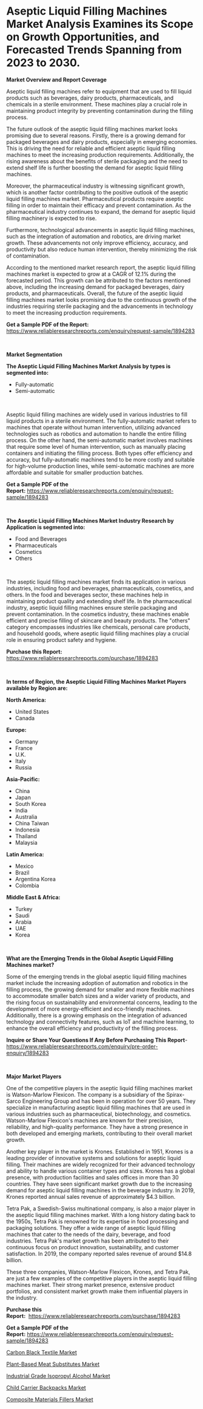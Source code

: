 <p><h1>Aseptic Liquid Filling Machines Market Analysis Examines its Scope on Growth Opportunities, and Forecasted Trends Spanning from 2023 to 2030.</h1></p><p><strong>Market Overview and Report Coverage</strong></p>
<p><p>Aseptic liquid filling machines refer to equipment that are used to fill liquid products such as beverages, dairy products, pharmaceuticals, and chemicals in a sterile environment. These machines play a crucial role in maintaining product integrity by preventing contamination during the filling process.</p><p>The future outlook of the aseptic liquid filling machines market looks promising due to several reasons. Firstly, there is a growing demand for packaged beverages and dairy products, especially in emerging economies. This is driving the need for reliable and efficient aseptic liquid filling machines to meet the increasing production requirements. Additionally, the rising awareness about the benefits of sterile packaging and the need to extend shelf life is further boosting the demand for aseptic liquid filling machines.</p><p>Moreover, the pharmaceutical industry is witnessing significant growth, which is another factor contributing to the positive outlook of the aseptic liquid filling machines market. Pharmaceutical products require aseptic filling in order to maintain their efficacy and prevent contamination. As the pharmaceutical industry continues to expand, the demand for aseptic liquid filling machinery is expected to rise.</p><p>Furthermore, technological advancements in aseptic liquid filling machines, such as the integration of automation and robotics, are driving market growth. These advancements not only improve efficiency, accuracy, and productivity but also reduce human intervention, thereby minimizing the risk of contamination.</p><p>According to the mentioned market research report, the aseptic liquid filling machines market is expected to grow at a CAGR of 12.1% during the forecasted period. This growth can be attributed to the factors mentioned above, including the increasing demand for packaged beverages, dairy products, and pharmaceuticals. Overall, the future of the aseptic liquid filling machines market looks promising due to the continuous growth of the industries requiring sterile packaging and the advancements in technology to meet the increasing production requirements.</p></p>
<p><strong>Get a Sample PDF of the Report:</strong> <a href="https://www.reliableresearchreports.com/enquiry/request-sample/1894283">https://www.reliableresearchreports.com/enquiry/request-sample/1894283</a></p>
<p>&nbsp;</p>
<p><strong>Market Segmentation</strong></p>
<p><strong>The Aseptic Liquid Filling Machines Market Analysis by types is segmented into:</strong></p>
<p><ul><li>Fully-automatic</li><li>Semi-automatic</li></ul></p>
<p>&nbsp;</p>
<p><p>Aseptic liquid filling machines are widely used in various industries to fill liquid products in a sterile environment. The fully-automatic market refers to machines that operate without human intervention, utilizing advanced technologies such as robotics and automation to handle the entire filling process. On the other hand, the semi-automatic market involves machines that require some level of human intervention, such as manually placing containers and initiating the filling process. Both types offer efficiency and accuracy, but fully-automatic machines tend to be more costly and suitable for high-volume production lines, while semi-automatic machines are more affordable and suitable for smaller production batches.</p></p>
<p><strong>Get a Sample PDF of the Report:</strong>&nbsp;<a href="https://www.reliableresearchreports.com/enquiry/request-sample/1894283">https://www.reliableresearchreports.com/enquiry/request-sample/1894283</a></p>
<p>&nbsp;</p>
<p><strong>The Aseptic Liquid Filling Machines Market Industry Research by Application is segmented into:</strong></p>
<p><ul><li>Food and Beverages</li><li>Pharmaceuticals</li><li>Cosmetics</li><li>Others</li></ul></p>
<p>&nbsp;</p>
<p><p>The aseptic liquid filling machines market finds its application in various industries, including food and beverages, pharmaceuticals, cosmetics, and others. In the food and beverages sector, these machines help in maintaining product quality and extending shelf life. In the pharmaceutical industry, aseptic liquid filling machines ensure sterile packaging and prevent contamination. In the cosmetics industry, these machines enable efficient and precise filling of skincare and beauty products. The "others" category encompasses industries like chemicals, personal care products, and household goods, where aseptic liquid filling machines play a crucial role in ensuring product safety and hygiene.</p></p>
<p><strong>Purchase this Report:</strong>&nbsp; <a href="https://www.reliableresearchreports.com/purchase/1894283">https://www.reliableresearchreports.com/purchase/1894283</a></p>
<p>&nbsp;</p>
<p><strong>In terms of Region, the Aseptic Liquid Filling Machines Market Players available by Region are:</strong></p>
<p>
    <p> <strong> North America: </strong>
        <ul>
            <li>United States</li>
            <li>Canada</li>
        </ul>
        </p> 
    <p> <strong> Europe: </strong>
        <ul>
            <li>Germany</li>
            <li>France</li>
            <li>U.K.</li>
            <li>Italy</li>
            <li>Russia</li>
        </ul>
        </p> 
    <p> <strong> Asia-Pacific: </strong>
        <ul>
            <li>China</li>
            <li>Japan</li>
            <li>South Korea</li>
            <li>India</li>
            <li>Australia</li>
            <li>China Taiwan</li>
            <li>Indonesia</li>
            <li>Thailand</li>
            <li>Malaysia</li>
        </ul>
        </p> 
    <p> <strong> Latin America: </strong>
        <ul>
            <li>Mexico</li>
            <li>Brazil</li>
            <li>Argentina Korea</li>
            <li>Colombia</li>
        </ul>
        </p> 
    <p> <strong> Middle East & Africa: </strong>
        <ul>
            <li>Turkey</li>
            <li>Saudi</li>
            <li>Arabia</li>
            <li>UAE</li>
            <li>Korea</li>
        </ul>
    </p>
    </p>
<p>&nbsp;</p>
<p><strong>What are the Emerging Trends in the Global Aseptic Liquid Filling Machines market?</strong></p>
<p><p>Some of the emerging trends in the global aseptic liquid filling machines market include the increasing adoption of automation and robotics in the filling process, the growing demand for smaller and more flexible machines to accommodate smaller batch sizes and a wider variety of products, and the rising focus on sustainability and environmental concerns, leading to the development of more energy-efficient and eco-friendly machines. Additionally, there is a growing emphasis on the integration of advanced technology and connectivity features, such as IoT and machine learning, to enhance the overall efficiency and productivity of the filling process.</p></p>
<p><strong>Inquire or Share Your Questions If Any Before Purchasing This Report</strong>- <a href="https://www.reliableresearchreports.com/enquiry/pre-order-enquiry/1894283">https://www.reliableresearchreports.com/enquiry/pre-order-enquiry/1894283</a></p>
<p>&nbsp;</p>
<p><strong>Major Market Players</strong></p>
<p><p>One of the competitive players in the aseptic liquid filling machines market is Watson-Marlow Flexicon. The company is a subsidiary of the Spirax-Sarco Engineering Group and has been in operation for over 50 years. They specialize in manufacturing aseptic liquid filling machines that are used in various industries such as pharmaceutical, biotechnology, and cosmetics. Watson-Marlow Flexicon's machines are known for their precision, reliability, and high-quality performance. They have a strong presence in both developed and emerging markets, contributing to their overall market growth.</p><p>Another key player in the market is Krones. Established in 1951, Krones is a leading provider of innovative systems and solutions for aseptic liquid filling. Their machines are widely recognized for their advanced technology and ability to handle various container types and sizes. Krones has a global presence, with production facilities and sales offices in more than 30 countries. They have seen significant market growth due to the increasing demand for aseptic liquid filling machines in the beverage industry. In 2019, Krones reported annual sales revenue of approximately $4.3 billion.</p><p>Tetra Pak, a Swedish-Swiss multinational company, is also a major player in the aseptic liquid filling machines market. With a long history dating back to the 1950s, Tetra Pak is renowned for its expertise in food processing and packaging solutions. They offer a wide range of aseptic liquid filling machines that cater to the needs of the dairy, beverage, and food industries. Tetra Pak's market growth has been attributed to their continuous focus on product innovation, sustainability, and customer satisfaction. In 2019, the company reported sales revenue of around $14.8 billion.</p><p>These three companies, Watson-Marlow Flexicon, Krones, and Tetra Pak, are just a few examples of the competitive players in the aseptic liquid filling machines market. Their strong market presence, extensive product portfolios, and consistent market growth make them influential players in the industry.</p></p>
<p><strong>Purchase this Report:</strong>&nbsp;&nbsp;<a href="https://www.reliableresearchreports.com/purchase/1894283">https://www.reliableresearchreports.com/purchase/1894283</a></p>
<p></p>
<p><strong>Get a Sample PDF of the Report:</strong>&nbsp;<a href="https://www.reliableresearchreports.com/enquiry/request-sample/1894283">https://www.reliableresearchreports.com/enquiry/request-sample/1894283</a></p>
<p><p><a href="https://www.linkedin.com/pulse/carbon-black-textile-market-size-share-global-analysis-report-jcgde/">Carbon Black Textile Market</a></p><p><a href="https://github.com/abdelrhmankishk22/Market-Research-Report-List-1/blob/main/plant-based-meat-substitutes-market.md">Plant-Based Meat Substitutes Market</a></p><p><a href="https://medium.com/@chiragreportprime1/industrial-grade-isopropyl-alcohol-market-size-market-outlook-and-market-forecast-2023-to-2030-206b2b046497">Industrial Grade Isopropyl Alcohol Market</a></p><p><a href="https://github.com/mahnoor2003/Market-Research-Report-List-1/blob/main/child-carrier-backpacks-market.md">Child Carrier Backpacks Market</a></p><p><a href="https://www.linkedin.com/pulse/composite-materials-fillers-market-size-growth-forecast-from-5d2ke/">Composite Materials Fillers Market</a></p></p>